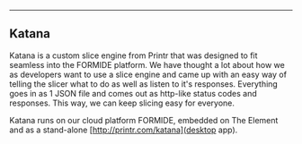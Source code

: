 ---
## Katana
Katana is a custom slice engine from Printr that was designed to fit seamless into the FORMIDE platform. We have thought a lot about how we as developers want to use a slice engine and came up with an easy way of telling the slicer what to do as well as listen to it's responses. Everything goes in as 1 JSON file and comes out as http-like status codes and responses. This way, we can keep slicing easy for everyone.

Katana runs on our cloud platform FORMIDE, embedded on The Element and as a stand-alone [http://printr.com/katana](desktop app).

